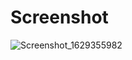 # Screenshot

![Screenshot_1629355982](https://user-images.githubusercontent.com/58943422/130022514-df3afab0-292e-40c0-858e-a919ced26f38.png)


